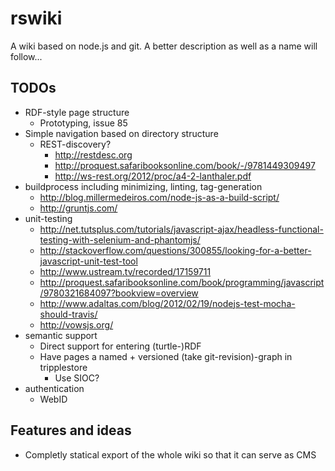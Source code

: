 rswiki
======

A wiki based on node.js and git. A better description as well as a name will follow...

TODOs
-----
* RDF-style page structure
    * Prototyping, issue 85
* Simple navigation based on directory structure
    * REST-discovery?
        * <http://restdesc.org>
        * <http://proquest.safaribooksonline.com/book/-/9781449309497>
        * <http://ws-rest.org/2012/proc/a4-2-lanthaler.pdf>
* buildprocess including minimizing, linting, tag-generation
    * <http://blog.millermedeiros.com/node-js-as-a-build-script/>
    * <http://gruntjs.com/>
* unit-testing 
    * <http://net.tutsplus.com/tutorials/javascript-ajax/headless-functional-testing-with-selenium-and-phantomjs/>
    * <http://stackoverflow.com/questions/300855/looking-for-a-better-javascript-unit-test-tool>
    * <http://www.ustream.tv/recorded/17159711>
    * <http://proquest.safaribooksonline.com/book/programming/javascript/9780321684097?bookview=overview>
    * <http://www.adaltas.com/blog/2012/02/19/nodejs-test-mocha-should-travis/>
    * <http://vowsjs.org/>
* semantic support
    * Direct support for entering (turtle-)RDF
    * Have pages a named + versioned (take git-revision)-graph in tripplestore
        * Use SIOC?
* authentication
    * WebID

Features and ideas
------------------

* Completly statical export of the whole wiki so that it can serve as CMS


